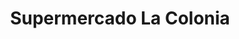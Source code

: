 ---
title: "Supermercado La Colonia"
url: /tegucigalpa/supermercado-la-colonia-blv-la-hacienda/
shop: Supermarkt
---